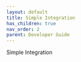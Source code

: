 ```yaml
---
layout: default
title: Simple Integration
has_children: true
nav_order: 2
parent: Developer Guide
---
```

Simple Integration
